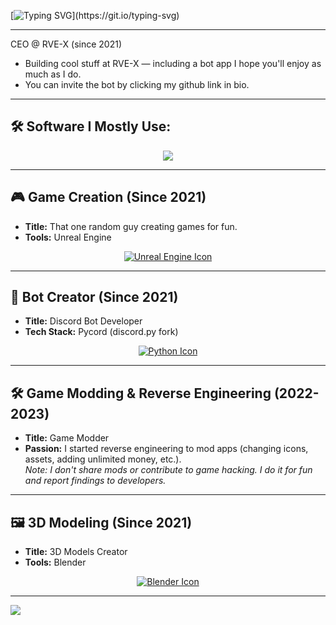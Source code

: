 [![Typing SVG](https://readme-typing-svg.demolab.com?font=Slabo+27px&size=30&pause=1000&color=F7F7F7&center=true&vCenter=true&random=false&width=435&lines=Hello+there!;I'm+Ervan.;A+Reverse+Engineer+%26+Programmer!;Thanks+for+visiting+!)](https://git.io/typing-svg)

---

CEO @ RVE-X (since 2021)
- Building cool stuff at RVE-X — including a bot app I hope you'll enjoy as much as I do.
- You can invite the bot by clicking my github link in bio.
---

## 🛠 Software I Mostly Use:
<p align="center">
  <a href="https://skillicons.dev">
    <img src="https://skillicons.dev/icons?i=blender,figma,vscode,unreal" />
  </a>
</p>

---

## 🎮 Game Creation (Since 2021)
- **Title:** That one random guy creating games for fun.
- **Tools:** Unreal Engine

<p align="center">
  <a href="https://skillicons.dev">
    <img src="https://skillicons.dev/icons?i=unreal" alt="Unreal Engine Icon" />
  </a>
</p>

---

## 🤖 Bot Creator (Since 2021)
- **Title:** Discord Bot Developer
- **Tech Stack:** Pycord (discord.py fork)

<p align="center">
  <a href="https://skillicons.dev">
    <img src="https://skillicons.dev/icons?i=py" alt="Python Icon" />
  </a>
</p>

---

## 🛠 Game Modding & Reverse Engineering (2022-2023)
- **Title:** Game Modder
- **Passion:** I started reverse engineering to mod apps (changing icons, assets, adding unlimited money, etc.).  
  *Note: I don't share mods or contribute to game hacking. I do it for fun and report findings to developers.*

---

## 🖼 3D Modeling (Since 2021)
- **Title:** 3D Models Creator
- **Tools:** Blender

<p align="center">
  <a href="https://skillicons.dev">
    <img src="https://skillicons.dev/icons?i=blender" alt="Blender Icon" />
  </a>
</p>

---

![](https://komarev.com/ghpvc/?username=34-4&style=flat)
